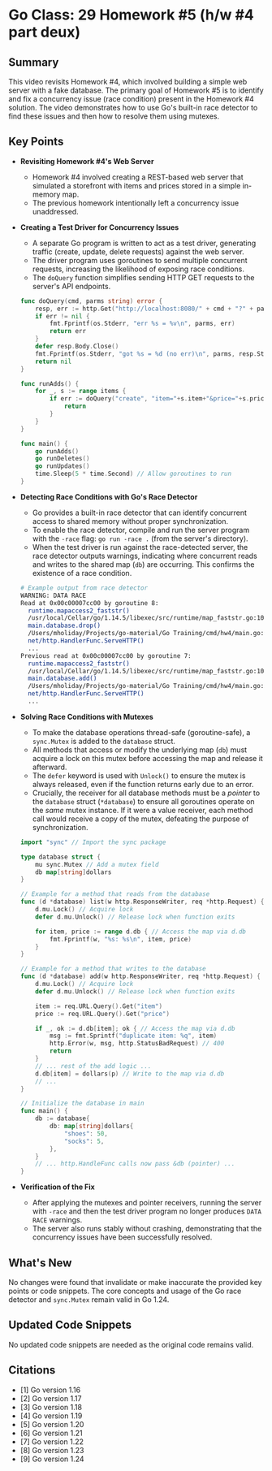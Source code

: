 # Go Class: 29 Homework #5 (h/w #4 part deux)

## Summary
This video revisits Homework #4, which involved building a simple web server with a fake database. The primary goal of Homework #5 is to identify and fix a concurrency issue (race condition) present in the Homework #4 solution. The video demonstrates how to use Go's built-in race detector to find these issues and then how to resolve them using mutexes.

## Key Points

*   **Revisiting Homework #4's Web Server**
    *   Homework #4 involved creating a REST-based web server that simulated a storefront with items and prices stored in a simple in-memory map.
    *   The previous homework intentionally left a concurrency issue unaddressed.

*   **Creating a Test Driver for Concurrency Issues**
    *   A separate Go program is written to act as a test driver, generating traffic (create, update, delete requests) against the web server.
    *   The driver program uses goroutines to send multiple concurrent requests, increasing the likelihood of exposing race conditions.
    *   The `doQuery` function simplifies sending HTTP GET requests to the server's API endpoints.

    ```go
    func doQuery(cmd, parms string) error {
        resp, err := http.Get("http://localhost:8080/" + cmd + "?" + parms)
        if err != nil {
            fmt.Fprintf(os.Stderr, "err %s = %v\n", parms, err)
            return err
        }
        defer resp.Body.Close()
        fmt.Fprintf(os.Stderr, "got %s = %d (no err)\n", parms, resp.StatusCode)
        return nil
    }

    func runAdds() {
        for _, s := range items {
            if err := doQuery("create", "item="+s.item+"&price="+s.price); err != nil {
                return
            }
        }
    }

    func main() {
        go runAdds()
        go runDeletes()
        go runUpdates()
        time.Sleep(5 * time.Second) // Allow goroutines to run
    }
    ```

*   **Detecting Race Conditions with Go's Race Detector**
    *   Go provides a built-in race detector that can identify concurrent access to shared memory without proper synchronization.
    *   To enable the race detector, compile and run the server program with the `-race` flag: `go run -race .` (from the server's directory).
    *   When the test driver is run against the race-detected server, the race detector outputs warnings, indicating where concurrent reads and writes to the shared map (`db`) are occurring. This confirms the existence of a race condition.

    ```bash
    # Example output from race detector
    WARNING: DATA RACE
    Read at 0x00c00007cc00 by goroutine 8:
      runtime.mapaccess2_faststr()
      /usr/local/Cellar/go/1.14.5/libexec/src/runtime/map_faststr.go:107 +0x0
      main.database.drop()
      /Users/mholiday/Projects/go-material/Go Training/cmd/hw4/main.go:83 +0xac
      net/http.HandlerFunc.ServeHTTP()
      ...
    Previous read at 0x00c00007cc00 by goroutine 7:
      runtime.mapaccess2_faststr()
      /usr/local/Cellar/go/1.14.5/libexec/src/runtime/map_faststr.go:107 +0x0
      main.database.add()
      /Users/mholiday/Projects/go-material/Go Training/cmd/hw4/main.go:28 +0x187
      net/http.HandlerFunc.ServeHTTP()
      ...
    ```

*   **Solving Race Conditions with Mutexes**
    *   To make the database operations thread-safe (goroutine-safe), a `sync.Mutex` is added to the `database` struct.
    *   All methods that access or modify the underlying map (`db`) must acquire a lock on this mutex before accessing the map and release it afterward.
    *   The `defer` keyword is used with `Unlock()` to ensure the mutex is always released, even if the function returns early due to an error.
    *   Crucially, the receiver for all database methods must be a *pointer* to the `database` struct (`*database`) to ensure all goroutines operate on the *same* mutex instance. If it were a value receiver, each method call would receive a copy of the mutex, defeating the purpose of synchronization.

    ```go
    import "sync" // Import the sync package

    type database struct {
        mu sync.Mutex // Add a mutex field
        db map[string]dollars
    }

    // Example for a method that reads from the database
    func (d *database) list(w http.ResponseWriter, req *http.Request) {
        d.mu.Lock() // Acquire lock
        defer d.mu.Unlock() // Release lock when function exits

        for item, price := range d.db { // Access the map via d.db
            fmt.Fprintf(w, "%s: %s\n", item, price)
        }
    }

    // Example for a method that writes to the database
    func (d *database) add(w http.ResponseWriter, req *http.Request) {
        d.mu.Lock() // Acquire lock
        defer d.mu.Unlock() // Release lock when function exits

        item := req.URL.Query().Get("item")
        price := req.URL.Query().Get("price")

        if _, ok := d.db[item]; ok { // Access the map via d.db
            msg := fmt.Sprintf("duplicate item: %q", item)
            http.Error(w, msg, http.StatusBadRequest) // 400
            return
        }
        // ... rest of the add logic ...
        d.db[item] = dollars(p) // Write to the map via d.db
        // ...
    }

    // Initialize the database in main
    func main() {
        db := database{
            db: map[string]dollars{
                "shoes": 50,
                "socks": 5,
            },
        }
        // ... http.HandleFunc calls now pass &db (pointer) ...
    }
    ```

*   **Verification of the Fix**
    *   After applying the mutexes and pointer receivers, running the server with `-race` and then the test driver program no longer produces `DATA RACE` warnings.
    *   The server also runs stably without crashing, demonstrating that the concurrency issues have been successfully resolved.

## What's New
No changes were found that invalidate or make inaccurate the provided key points or code snippets. The core concepts and usage of the Go race detector and `sync.Mutex` remain valid in Go 1.24.

## Updated Code Snippets
No updated code snippets are needed as the original code remains valid.

## Citations
- [1] Go version 1.16
- [2] Go version 1.17
- [3] Go version 1.18
- [4] Go version 1.19
- [5] Go version 1.20
- [6] Go version 1.21
- [7] Go version 1.22
- [8] Go version 1.23
- [9] Go version 1.24
